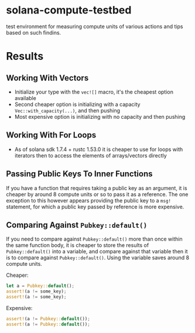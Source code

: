 # solana-compute-testbed

test environment for measuring compute units of various actions and tips based on such findins.

# Results

## Working With Vectors

* Initialize your type with the `vec![]` macro, it's the cheapest option available
* Second cheaper option is initializing with a capacity `Vec::with_capacity(...)`, and then pushing
* Most expensive option is initializing with no capacity and then pushing

## Working With For Loops

* As of solana sdk 1.7.4 + rustc 1.53.0 it is cheaper to use for loops with iterators then to access the elements of arrays/vectors directly

## Passing Public Keys To Inner Functions

If you have a function that requires taking a public key as an argument, it is cheaper by around 8 compute units or so to pass it as a reference. The one exception to this however appears providing the public key to a `msg!` statement, for which a public key passed by reference is more expensive.

## Comparing Against `Pubkey::default()`

If you need to compare against `Pubkey::default()` more than once within the same function body, it is cheaper to store the results of `Pubkey::default()` into a variable, and compare against that variable then it is to compare against `Pubkey::default()`. Using the variable saves around 8 compute units.

Cheaper:

```rust
let a = Pubkey::default();
assert!(a != some_key);
assert!(a != some_key);
```

Expensive:

```rust
assert!(a != Pubkey::default());
assert!(a != Pubkey::default());
```